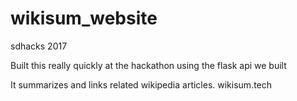 # wikisum_website
sdhacks 2017


Built this really quickly at the hackathon using the flask api we built

It summarizes and links related wikipedia articles. 
wikisum.tech
